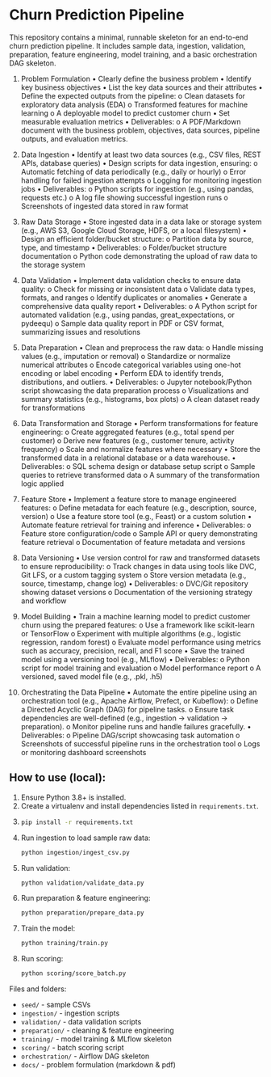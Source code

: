 # Churn Prediction Pipeline
This repository contains a minimal, runnable skeleton for an end-to-end churn prediction pipeline.
It includes sample data, ingestion, validation, preparation, feature engineering, model training,
and a basic orchestration DAG skeleton.

1. Problem Formulation
•	Clearly define the business problem 
•	Identify key business objectives 
•	List the key data sources and their attributes 
•	Define the expected outputs from the pipeline:
o	Clean datasets for exploratory data analysis (EDA)
o	Transformed features for machine learning
o	A deployable model to predict customer churn
•	Set measurable evaluation metrics
•	Deliverables:
o	A PDF/Markdown document with the business problem, objectives, data sources, pipeline outputs, and evaluation metrics.


2. Data Ingestion
•	Identify at least two data sources (e.g., CSV files, REST APIs, database queries)
•	Design scripts for data ingestion, ensuring:
o	Automatic fetching of data periodically (e.g., daily or hourly)
o	Error handling for failed ingestion attempts
o	Logging for monitoring ingestion jobs
•	Deliverables:
o	Python scripts for ingestion (e.g., using pandas, requests etc.)
o	A log file showing successful ingestion runs
o	Screenshots of ingested data stored in raw format

3. Raw Data Storage
•	Store ingested data in a data lake or storage system (e.g., AWS S3, Google Cloud Storage, HDFS, or a local filesystem)
•	Design an efficient folder/bucket structure:
o	Partition data by source, type, and timestamp
•	Deliverables:
o	Folder/bucket structure documentation
o	Python code demonstrating the upload of raw data to the storage system

4. Data Validation
•	Implement data validation checks to ensure data quality:
o	Check for missing or inconsistent data
o	Validate data types, formats, and ranges
o	Identify duplicates or anomalies
•	Generate a comprehensive data quality report
•	Deliverables:
o	A Python script for automated validation (e.g., using pandas, great_expectations, or pydeequ)
o	Sample data quality report in PDF or CSV format, summarizing issues and resolutions

5. Data Preparation
•	Clean and preprocess the raw data:
o	Handle missing values (e.g., imputation or removal)
o	Standardize or normalize numerical attributes
o	Encode categorical variables using one-hot encoding or label encoding
•	Perform EDA to identify trends, distributions, and outliers.
•	Deliverables:
o	Jupyter notebook/Python script showcasing the data preparation process
o	Visualizations and summary statistics (e.g., histograms, box plots)
o	A clean dataset ready for transformations

6. Data Transformation and Storage
•	Perform transformations for feature engineering:
o	Create aggregated features (e.g., total spend per customer)
o	Derive new features (e.g., customer tenure, activity frequency)
o	Scale and normalize features where necessary
•	Store the transformed data in a relational database or a data warehouse.
•	Deliverables:
o	SQL schema design or database setup script
o	Sample queries to retrieve transformed data
o	A summary of the transformation logic applied

7. Feature Store
•	Implement a feature store to manage engineered features:
o	Define metadata for each feature (e.g., description, source, version)
o	Use a feature store tool (e.g., Feast) or a custom solution
•	Automate feature retrieval for training and inference
•	Deliverables:
o	Feature store configuration/code
o	Sample API or query demonstrating feature retrieval
o	Documentation of feature metadata and versions

8. Data Versioning
•	Use version control for raw and transformed datasets to ensure reproducibility:
o	Track changes in data using tools like DVC, Git LFS, or a custom tagging system
o	Store version metadata (e.g., source, timestamp, change log)
•	Deliverables:
o	DVC/Git repository showing dataset versions
o	Documentation of the versioning strategy and workflow

9. Model Building
•	Train a machine learning model to predict customer churn using the prepared features:
o	Use a framework like scikit-learn or TensorFlow
o	Experiment with multiple algorithms (e.g., logistic regression, random forest)
o	Evaluate model performance using metrics such as accuracy, precision, recall, and F1 score
•	Save the trained model using a versioning tool (e.g., MLflow)
•	Deliverables:
o	Python script for model training and evaluation
o	Model performance report
o	A versioned, saved model file (e.g., .pkl, .h5)

10. Orchestrating the Data Pipeline
•	Automate the entire pipeline using an orchestration tool (e.g., Apache Airflow, Prefect, or Kubeflow):
o	Define a Directed Acyclic Graph (DAG) for pipeline tasks.
o	Ensure task dependencies are well-defined (e.g., ingestion → validation → preparation).
o	Monitor pipeline runs and handle failures gracefully.
•	Deliverables:
o	Pipeline DAG/script showcasing task automation
o	Screenshots of successful pipeline runs in the orchestration tool
o	Logs or monitoring dashboard screenshots


## How to use (local):
1. Ensure Python 3.8+ is installed.
2. Create a virtualenv and install dependencies listed in `requirements.txt`.
3. ```bash
   pip install -r requirements.txt
4. Run ingestion to load sample raw data:
   ```bash
   python ingestion/ingest_csv.py
   ```
4. Run validation:
   ```bash
   python validation/validate_data.py
   ```
5. Run preparation & feature engineering:
   ```bash
   python preparation/prepare_data.py
   ```
6. Train the model:
   ```bash
   python training/train.py
   ```
7. Run scoring:
   ```bash
   python scoring/score_batch.py
   ```

Files and folders:
- `seed/` - sample CSVs
- `ingestion/` - ingestion scripts
- `validation/` - data validation scripts
- `preparation/` - cleaning & feature engineering
- `training/` - model training & MLflow skeleton
- `scoring/` - batch scoring script
- `orchestration/` - Airflow DAG skeleton
- `docs/` - problem formulation (markdown & pdf)

